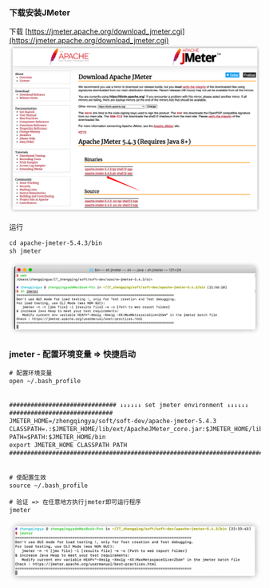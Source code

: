 ### 下载安装JMeter

下载 [https://jmeter.apache.org/download_jmeter.cgi](https://jmeter.apache.org/download_jmeter.cgi)
![jmeter-download](images/jmeter-download.png)

运行

```shell
cd apache-jmeter-5.4.3/bin
sh jmeter
```

![jmeter-sh](images/jmeter-sh.png)

### jmeter - 配置环境变量 => 快捷启动

```shell
# 配置环境变量
open ~/.bash_profile


############################## ↓↓↓↓↓↓ set jmeter environment ↓↓↓↓↓↓ #############################
JMETER_HOME=/zhengqingya/soft/soft-dev/apache-jmeter-5.4.3
CLASSPATH=.:$JMETER_HOME/lib/ext/ApacheJMeter_core.jar:$JMETER_HOME/lib/jorphan.jar
PATH=$PATH:$JMETER_HOME/bin
export JMETER_HOME CLASSPATH PATH
###############################################################################################


# 使配置生效
source ~/.bash_profile

# 验证 => 在任意地方执行jmeter即可运行程序
jmeter
```

![jmeter-sh-2](images/jmeter-sh-2.png)

